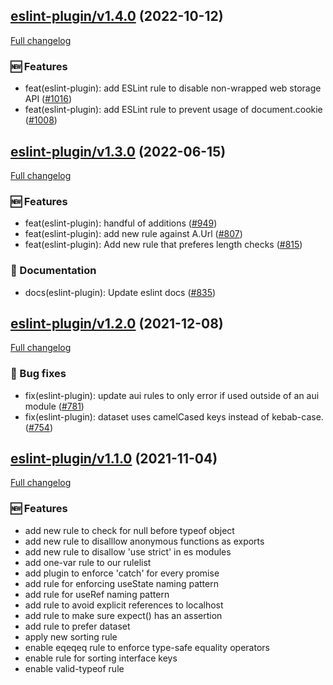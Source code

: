 ## [eslint-plugin/v1.4.0](https://github.com/liferay/liferay-frontend-projects/tree/eslint-plugin/v1.4.0) (2022-10-12)

[Full changelog](https://github.com/liferay/liferay-frontend-projects/compare/eslint-plugin/v1.3.0...eslint-plugin/v1.4.0)

### :new: Features

-   feat(eslint-plugin): add ESLint rule to disable non-wrapped web storage API ([\#1016](https://github.com/liferay/liferay-frontend-projects/pull/1016))
-   feat(eslint-plugin): add ESLint rule to prevent usage of document.cookie ([\#1008](https://github.com/liferay/liferay-frontend-projects/pull/1008))

## [eslint-plugin/v1.3.0](https://github.com/liferay/liferay-frontend-projects/tree/eslint-plugin/v1.3.0) (2022-06-15)

[Full changelog](https://github.com/liferay/liferay-frontend-projects/compare/eslint-plugin/v1.2.0...eslint-plugin/v1.3.0)

### :new: Features

-   feat(eslint-plugin): handful of additions ([\#949](https://github.com/liferay/liferay-frontend-projects/pull/949))
-   feat(eslint-plugin): add new rule against A.Url ([\#807](https://github.com/liferay/liferay-frontend-projects/pull/807))
-   feat(eslint-plugin): Add new rule that preferes length checks ([\#815](https://github.com/liferay/liferay-frontend-projects/pull/815))

### :book: Documentation

-   docs(eslint-plugin): Update eslint docs ([\#835](https://github.com/liferay/liferay-frontend-projects/pull/835))

## [eslint-plugin/v1.2.0](https://github.com/liferay/liferay-frontend-projects/tree/eslint-plugin/v1.2.0) (2021-12-08)

[Full changelog](https://github.com/liferay/liferay-frontend-projects/compare/eslint-plugin/v1.1.0...eslint-plugin/v1.2.0)

### :wrench: Bug fixes

-   fix(eslint-plugin): update aui rules to only error if used outside of an aui module ([\#781](https://github.com/liferay/liferay-frontend-projects/pull/781))
-   fix(eslint-plugin): dataset uses camelCased keys instead of kebab-case. ([\#754](https://github.com/liferay/liferay-frontend-projects/pull/754))

## [eslint-plugin/v1.1.0](https://github.com/liferay/liferay-frontend-projects/tree/eslint-plugin/v1.1.0) (2021-11-04)

[Full changelog](https://github.com/liferay/liferay-frontend-projects/compare/eslint-plugin/v1.0.0...eslint-plugin/v1.1.0)

### :new: Features

-   add new rule to check for null before typeof object
-   add new rule to disalllow anonymous functions as exports
-   add new rule to disallow 'use strict' in es modules
-   add one-var rule to our rulelist
-   add plugin to enforce 'catch' for every promise
-   add rule for enforcing useState naming pattern
-   add rule for useRef naming pattern
-   add rule to avoid explicit references to localhost
-   add rule to make sure expect() has an assertion
-   add rule to prefer dataset
-   apply new sorting rule
-   enable eqeqeq rule to enforce type-safe equality operators
-   enable rule for sorting interface keys
-   enable valid-typeof rule
